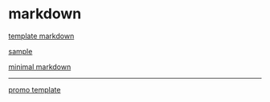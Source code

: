 
markdown
========

[template markdown](templateMarkdown)

[sample](sampleMarkdown)

[minimal markdown](minimalMarkdown)

***

[promo template](appPromoTemplate)
